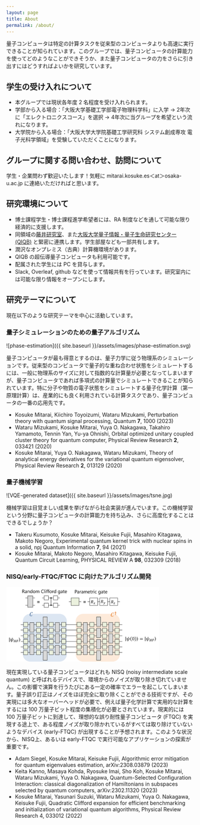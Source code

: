 ```yaml
---
layout: page
title: About
permalink: /about/
---
```


量子コンピュータは特定の計算タスクを従来型のコンピュータよりも高速に実行できることが知られています。このグループでは、量子コンピュータの計算能力を使ってどのようなことができそうか、また量子コンピュータの力をさらに引き出すにはどうすればよいかを研究しています。

## 学生の受け入れについて
- 本グループでは現状各年度 2 名程度を受け入れられます。
- 学部から入る場合：「大阪大学基礎工学部電子物理科学科」に入学 → 2年次に「エレクトロニクスコース」を選択 → 4年次に当グループを希望という流れになります。
- 大学院から入る場合：「大阪大学大学院基礎工学研究科 システム創成専攻 電子光科学領域」を受験していただくことになります。

## グループに関する問い合わせ、訪問について
学生・企業問わず歓迎いたします！気軽に mitarai.kosuke.es＜at＞osaka-u.ac.jp に連絡いただければと思います。

## 研究環境について
- 博士課程学生・博士課程進学希望者には、RA 制度などを通して可能な限り経済的に支援します。
- 同領域の[藤井研究室](https://quantphys.org/wp/qinfp/)、また[大阪大学量子情報・量子生命研究センター (QIQB)](https://qiqb.osaka-u.ac.jp/) と緊密に連携します。学生部屋なども一部共有します。
- 潤沢なオンプレミス（古典）計算機環境があります。
- QIQB の超伝導量子コンピュータも利用可能です。
- 配属された学生には PC を貸与します。
- Slack, Overleaf, github などを使って情報共有を行っています。研究室内には可能な限り情報をオープンにします。

## 研究テーマについて

現在以下のような研究テーマを中心に活動しています。

### 量子シミュレーションのための量子アルゴリズム
![phase-estimation]({{ site.baseurl }}/assets/images/phase-estimation.svg)

量子コンピュータが最も得意とするのは、量子力学に従う物理系のシミュレーションです。従来型のコンピュータで量子的な重ね合わせ状態をシミュレートするには、一般に物理系のサイズに対して指数的な計算量が必要となってしまいますが、量子コンピュータであれば多項式の計算量でシミュレートできることが知られています。特に分子や物質の電子状態をシミュレートする量子化学計算（第一原理計算）は、産業的にも良く利用されている計算タスクであり、量子コンピュータの一番の応用先です。

- Kosuke Mitarai, Kiichiro Toyoizumi, Wataru Mizukami, Perturbation theory with quantum signal processing, Quantum **7**, 1000 (2023)
- Wataru Mizukami, Kosuke Mitarai, Yuya O. Nakagawa, Takahiro Yamamoto, Tennin Yan, Yu-ya Ohnishi, Orbital optimized unitary coupled cluster theory for quantum computer, Physical Review Research **2**, 033421 (2020)
- Kosuke Mitarai, Yuya O. Nakagawa, Wataru Mizukami, Theory of analytical energy derivatives for the variational quantum eigensolver, Physical Review Research **2**, 013129 (2020)

### 量子機械学習

![VQE-generated dataset]({{ site.baseurl }}/assets/images/tsne.jpg)

機械学習は目覚ましい成果を挙げながら社会実装が進んでいます。この機械学習という分野に量子コンピュータの計算能力を持ち込み、さらに高度化することはできるでしょうか？

- Takeru Kusumoto, Kosuke Mitarai, Keisuke Fujii, Masahiro Kitagawa, Makoto Negoro, Experimental quantum kernel trick with nuclear spins in a solid, npj Quantum Information **7**, 94 (2021)
- Kosuke Mitarai, Makoto Negoro, Masahiro Kitagawa, Keisuke Fujii, Quantum Circuit Learning, PHYSICAL REVIEW A **98**, 032309 (2018)

### NISQ/early-FTQC/FTQC に向けたアルゴリズム開発

<img src="/assets/images/qce.png" alt="Quadratic Clifford Expansion" height="200px" width="auto">

現在実現している量子コンピュータはどれも NISQ (noisy intermediate scale quantum) と呼ばれるデバイスで、環境からのノイズが取り除き切れていません。この影響で演算を行うたびにある一定の確率でエラーを起こしてしまいます。量子誤り訂正はノイズをほぼ完全に取り除くことができる技術ですが、その実現には多大なオーバーヘッドが必要で、例えば量子化学計算で実用的な計算をするには 100 万量子ビット程度の集積化が必要とされています。現実的には 100 万量子ビットに到達して、理想的な誤り耐性量子コンピュータ (FTQC) を実現する途上で、ある程度ノイズが取り除かれているがすべては取り除けていないようなデバイス (early-FTQC) が出現することが予想されます。このような状況から、NISQ上、あるいは early-FTQC で実行可能なアプリケーションの探索が重要です。

- Adam Siegel, Kosuke Mitarai, Keisuke Fujii, Algorithmic error mitigation for quantum eigenvalues estimation, arXiv:2308.03879 (2023)
- Keita Kanno, Masaya Kohda, Ryosuke Imai, Sho Koh, Kosuke Mitarai, Wataru Mizukami, Yuya O. Nakagawa, Quantum-Selected Configuration Interaction: classical diagonalization of Hamiltonians in subspaces selected by quantum computers, arXiv:2302.11320 (2023)
- Kosuke Mitarai, Yasunari Suzuki, Wataru Mizukami, Yuya O. Nakagawa, Keisuke Fujii, Quadratic Clifford expansion for efficient benchmarking and initialization of variational quantum algorithms, Physical Review Research 4, 033012 (2022)

